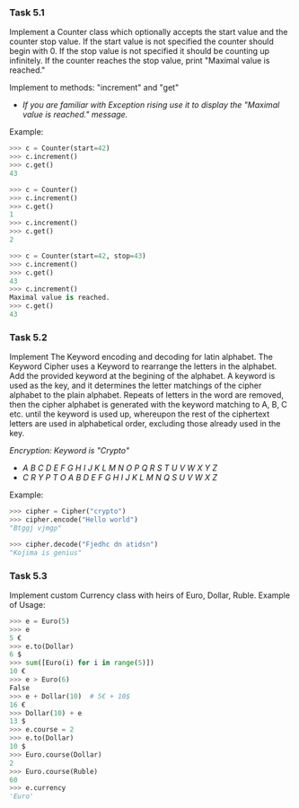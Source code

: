 ### Task 5.1
Implement a Counter class which optionally accepts the start value and the counter stop value.
If the start value is not specified the counter should begin with 0.
If the stop value is not specified it should be counting up infinitely.
If the counter reaches the stop value, print "Maximal value is reached."

Implement to methods: "increment" and "get"

* <em>If you are familiar with Exception rising use it to display the "Maximal value is reached." message.</em>

Example:
```python
>>> c = Counter(start=42)
>>> c.increment()
>>> c.get()
43

>>> c = Counter()
>>> c.increment()
>>> c.get()
1
>>> c.increment()
>>> c.get()
2

>>> c = Counter(start=42, stop=43)
>>> c.increment()
>>> c.get()
43
>>> c.increment()
Maximal value is reached.
>>> c.get()
43
```

### Task 5.2
Implement The Keyword encoding and decoding for latin alphabet.
The Keyword Cipher uses a Keyword to rearrange the letters in the alphabet.
Add the provided keyword at the begining of the alphabet.
A keyword is used as the key, and it determines the letter matchings of the cipher alphabet to the plain alphabet. 
Repeats of letters in the word are removed, then the cipher alphabet is generated with the keyword matching to A, B, C etc. until the keyword is used up, whereupon the rest of the ciphertext letters are used in alphabetical order, excluding those already used in the key.

<em> Encryption:
Keyword is "Crypto"

* A B C D E F G H I J K L M N O P Q R S T U V W X Y Z
* C R Y P T O A B D E F G H I J K L M N Q S U V W X Z
</em>

Example:
```python
>>> cipher = Cipher("crypto")
>>> cipher.encode("Hello world")
"Btggj vjmgp"

>>> cipher.decode("Fjedhc dn atidsn")
"Kojima is genius"
```

### Task 5.3
Implement custom Currency class with heirs of Euro, Dollar, Ruble.
Example of Usage:

```python
>>> e = Euro(5)​​
>>> e​​
5 €​​
>>> e.to(Dollar)​​
6 $​​
>>> sum([Euro(i) for i in range(5)])​​
10 €​​
>>> e > Euro(6)​​
False​​
>>> e + Dollar(10)​​  # 5€​​ + 10$
16 €​​
>>> Dollar(10) + e​​
13 $​​
>>> e.course = 2
>>> e.to(Dollar)​​
10 $
>>> Euro.course(Dollar)​
2​
>>> Euro.course(Ruble)​
60​
>>> e.currency
'Euro'
```

